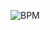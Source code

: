 ![BPM](https://user-images.githubusercontent.com/73137432/235473949-80ad3647-8ec7-44e8-a005-9796c750a762.png)
